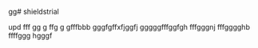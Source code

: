 gg# shieldstrial

upd
fff
gg
g
ffg
g
gfffbbb
gggfgffхfjggfj
gggggfffggfgh
fffgggnj
fffgggghb
ffffggg
hgggf
